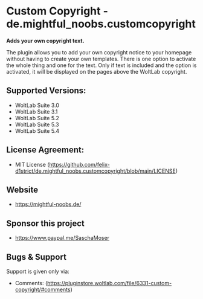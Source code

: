 Custom Copyright - de.mightful_noobs.customcopyright
====================
**Adds your own copyright text.**

The plugin allows you to add your own copyright notice to your homepage without having to create your own templates.
There is one option to activate the whole thing and one for the text. Only if text is included and the option is activated, it will be displayed on the pages above the WoltLab copyright.

## Supported Versions:
- WoltLab Suite 3.0
- WoltLab Suite 3.1
- WoltLab Suite 5.2
- WoltLab Suite 5.3
- WoltLab Suite 5.4

## License Agreement:
- MIT License <by-nc> (https://github.com/felix-d1strict/de.mightful_noobs.customcopyright/blob/main/LICENSE)

## Website
- https://mightful-noobs.de/

## Sponsor this project
- https://www.paypal.me/SaschaMoser

## Bugs & Support
Support is given only via:
- Comments: (https://pluginstore.woltlab.com/file/6331-custom-copyright/#comments)
